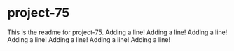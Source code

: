 # project-75

This is the readme for project-75.
Adding a line!
Adding a line!
Adding a line!
Adding a line!
Adding a line!
Adding a line!
Adding a line!
